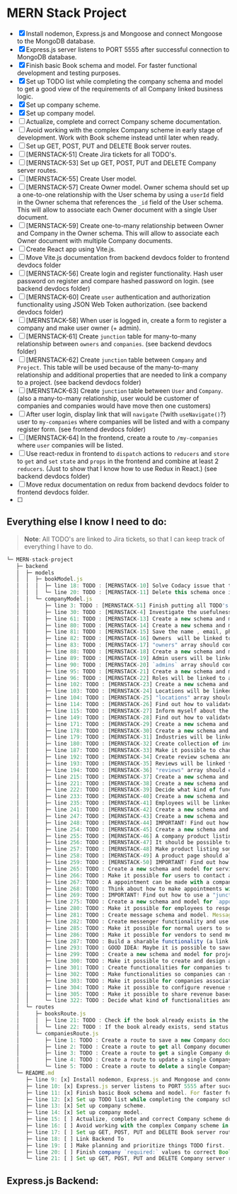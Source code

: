 # MERN Stack Project

- [x] Install nodemon, Express.js and Mongoose and connect Mongoose to the MongoDB database.
- [x] Express.js server listens to PORT 5555 after successful connection to MongoDB database.
- [x] Finish basic Book schema and model. For faster functional development and testing purposes.
- [x] Set up TODO list while completing the company schema and model to get a good view of the requirements of all Company linked business logic.
- [x] Set up company scheme.
- [x] Set up company model.
- [ ] Actualize, complete and correct Company scheme documentation.
- [ ] Avoid working with the complex Company scheme in early stage of development. Work with Book scheme instead until later when ready.
- [ ] Set up GET, POST, PUT and DELETE Book server routes.
- [ ] [MERNSTACK-51] Create Jira tickets for all TODO's.
- [ ] [MERNSTACK-53] Set up GET, POST, PUT and DELETE Company server routes.
- [ ] [MERNSTACK-55] Create User model.
- [ ] [MERNSTACK-57] Create Owner model. Owner schema should set up a one-to-one relationship with the User schema by using a `userId` field in the Owner schema that references the `_id` field of the User schema. This will allow to associate each Owner document with a single User document.
- [ ] [MERNSTACK-59] Create one-to-many relationship between Owner and Company in the Owner schema. This will allow to associate each Owner document with multiple Company documents.
- [ ] Create React app using Vite.js.
- [ ] Move Vite.js documentation from backend devdocs folder to frontend devdocs folder
- [ ] [MERNSTACK-56] Create login and register functionality. Hash user password on register and compare hashed password on login. (see backend devdocs folder)
- [ ] [MERNSTACK-60] Create `user` authentication and authorization functionality using JSON Web Token authorization. (see backend devdocs folder)
- [ ] [MERNSTACK-58] When user is logged in, create a form to register a company and make user owner (+ admin).
- [ ] [MERNSTACK-61] Create `junction` table for many-to-many relationship between `owners` and `companies`. (see backend devdocs folder)
- [ ] [MERNSTACK-62] Create `junction` table between `Company` and `Project`. This table will be used because of the many-to-many relationship and additional properties that are needed to link a company to a project. (see backend devdocs folder)
- [ ] [MERNSTACK-63] Create `junction` table between `User` and `Company`. (also a many-to-many relationship, user would be customer of companies and companies would have move then one customers)
- [ ] After user login, display link that will `navigate` (?with `useNavigate()`?) user to `my-companies` where companies will be listed and with a company register form. (see frontend devdocs folder)
- [ ] [MERNSTACK-64] In the frontend, create a route to `/my-companies` where `user` companies will be listed.
- [ ] Use react-redux in frontend to `dispatch` actions to `reducers` and `store` to `get` and `set` `state` and `props` in the frontend and combine at least 2 `reducers`. (Just to show that I know how to use Redux in React.) (see backend devdocs folder)
- [ ] Move redux documentation on redux from backend devdocs folder to frontend devdocs folder.
- [ ]

## Everything else I know I need to do:

> **Note**: All TODO's are linked to Jira tickets, so that I can keep track of everything I have to do.

```javascript
└─ MERN-stack-project
   ├─ backend
   │  ├─ models
   │  │  ├─ bookModel.js
   │  │  │  ├─ line 18: TODO : [MERNSTACK-10] Solve Codacy issue that ticketnumber is not used.
   │  │  │  └─ line 20: TODO : [MERNSTACK-11] Delete this schema once it is no longer needed.
   │  │  └─ companyModel.js
   │  │     ├─ line 3: TODO : [MERNSTACK-51] Finish putting all TODO's into Jira tickets.
   │  │     ├─ line 30: TODO : [MERNSTACK-4] Investigate the usefulness of generating an id myself.
   │  │     ├─ line 61: TODO : [MERNSTACK-13] Create a new schema and model for address formats. Address formats will be linked to a company, based on an addressFormatId in the addressFormat model.
   │  │     ├─ line 80: TODO : [MERNSTACK-14] Create a new schema and model for user and one for owner.
   │  │     ├─ line 81: TODO : [MERNSTACK-15] Save the name , email, phone, and role related to the company as properties in a new user model. (to be created)
   │  │     ├─ line 82: TODO : [MERNSTACK-16] Owners  will be linked to a company, based on an ownerId in the owner model.
   │  │     ├─ line 83: TODO : [MERNSTACK-17] "owners" array should contain owner objects with an userId.
   │  │     ├─ line 88: TODO : [MERNSTACK-18] Create a new schema and model for admin users.
   │  │     ├─ line 89: TODO : [MERNSTACK-19] Admin users will be linked to a company, based on an adminUserId in the adminUser model.
   │  │     ├─ line 90: TODO : [MERNSTACK-20] `admins` array should contain admin objects with an adminUserId. (For example: { adminUserId = "1234", role = "owner" })
   │  │     ├─ line 95: TODO : [MERNSTACK-21] Create a new schema and model for roles.
   │  │     ├─ line 96: TODO : [MERNSTACK-22] Roles will be linked to a company (or project), based on an roleId in the role model.
   │  │     ├─ line 102: TODO : [MERNSTACK-23] Create a new schema and model for address.
   │  │     ├─ line 103: TODO : [MERNSTACK-24] Locations will be linked to a company, based on an addressId in the address model.
   │  │     ├─ line 104: TODO : [MERNSTACK-25] "locations" array should contain address objects with all address fields an addressId.
   │  │     ├─ line 114: TODO : [MERNSTACK-26] Find out how to validate correct business and payment details.
   │  │     ├─ line 115: TODO : [MERNSTACK-27] Inform myself about the required payment details for each country or region. (First the Netherlands, then, maybe the rest of the world.)
   │  │     ├─ line 149: TODO : [MERNSTACK-28] Find out how to validate if the correct business and payment details are being used and the REAL "owner" is the only one authorized to change these details.
   │  │     ├─ line 171: TODO : [MERNSTACK-29] Create a new schema and model for company types. Company types will be linked to a company, based on an companyTypeId in the companyType model.
   │  │     ├─ line 178: TODO : [MERNSTACK-30] Create a new schema and model for type of industries, so that the user can select from a list of industries, or add a new one.
   │  │     ├─ line 179: TODO : [MERNSTACK-31] Industries will be linked to a company, based on an industryId in the industry model.
   │  │     ├─ line 180: TODO : [MERNSTACK-32] Create collection of industries, and link the companies in a companies[] property, which should contain company id's of the companies.
   │  │     ├─ line 187: TODO : [MERNSTACK-33] Make it possible to change this value in the user/owner settings.
   │  │     ├─ line 192: TODO : [MERNSTACK-34] Create review schema and model.
   │  │     ├─ line 193: TODO : [MERNSTACK-35] Reviews will be linked to a company, based on an reviewId in the review model. This model should contain the review text, rating, reviewer, timestamp and maybe more.
   │  │     ├─ line 194: TODO : [MERNSTACK-36] "reviews" array should contain review objects with an reviewId.
   │  │     ├─ line 215: TODO : [MERNSTACK-37] Create a new schema and model for premium types. Premium types will be linked to a company, based on an premiumTypeId in the premiumType model.
   │  │     ├─ line 221: TODO : [MERNSTACK-38] Create a new schema and model for vendors. Decide what kind of vendors there are, and what properties they need. Vendors are the business to business users and can possibly be linked to a company, based on an vendorId in the vendor model.
   │  │     ├─ line 222: TODO : [MERNSTACK-39] Decide what kind of functionalities and authorizations vendors have.
   │  │     ├─ line 233: TODO : [MERNSTACK-40] Create a new schema and model for employees.
   │  │     ├─ line 235: TODO : [MERNSTACK-41] Employees will be linked to a company, based on an employeeId in the employee model. (and userId?)
   │  │     ├─ line 241: TODO : [MERNSTACK-42] Create a new schema and model for stories. Stories will be linked to a company, to read on their profile page. Stories will contain a title, text, image, linked customer, linked employees, linked vendors, linked products, linked services, linked projects, and more.
   │  │     ├─ line 247: TODO : [MERNSTACK-43] Create a new schema and model for projects.
   │  │     ├─ line 248: TODO : [MERNSTACK-44] IMPORTANT! Find out how to use a "junction table" to link companies to projects. (many-to-many relationship)
   │  │     ├─ line 254: TODO : [MERNSTACK-45] Create a new schema and model for products. If more than one company would associate to a product, they have to create a project together and work from there. The products from a project should also (optionally) be visible on the associated company profiles.
   │  │     ├─ line 255: TODO : [MERNSTACK-46] A company product listing page should have a search bar, and a filter for industry, rating, price, and more.
   │  │     ├─ line 256: TODO : [MERNSTACK-47] It should be possible to search for products without having to visit a company profile. (search bar on the home page)
   │  │     ├─ line 257: TODO : [MERNSTACK-48] Make product listing something companies can pay for. (premium feature) IMPORTANT: Make sure that the users finds what they search for, that should have BIG priority over paid listings that will feel unpleasant and not logical.
   │  │     ├─ line 258: TODO : [MERNSTACK-49] A product page should also have reviews from customers. (maybe also from employees and vendors?)
   │  │     ├─ line 259: TODO : [MERNSTACK-50] IMPORTANT! Find out how to use a "junction table" to link companies to products and products to projects. (many-to-many relationship)
   │  │     ├─ line 265: TODO : Create a new schema and model for services. If more than one company would associate to a service, they have to create a project together and work from there. The services from a project should also (optionally) be visible on the associated company profiles.
   │  │     ├─ line 266: TODO : Make it possible for users to contact a company for about a service with chat and video call (maybe chat and video calls should be a premium features, decide about this later).
   │  │     ├─ line 267: TODO : A appointment can be made with a company, with the advantage that the service delivered to the customer can be linked to a story on the company/project profile page. The customer, employee, vendor, product, service, and more can be linked to the story and leave their part of the message, this way a customer (user) can maybe have a beneficial price in return for a review with rating.
   │  │     ├─ line 268: TODO : Think about how to make appointments with companies, how the agenda model and schema should look like, and how to link appointments to stories.
   │  │     ├─ line 269: TODO : IMPORTANT! Find out how to use a "junction table" to link companies and projects to services. (many-to-many relationship)
   │  │     ├─ line 275: TODO : Create a new schema and model for `appointment`. An appointment will be linked to a company or project, based on an appointmentId in the appointment model. Employees, users, vendors, products, a service and more can be linked to an appointment.
   │  │     ├─ line 280: TODO : Make it possible for employees to respond on service contact chat/video call requests, and make appointments with customers. (premium feature? Maybe "bronze": 2 employees, "silver": 5 employees, "gold": 10 employees, "platinum": 20 employees, "astronomical": unlimited, something like that.)
   │  │     ├─ line 281: TODO : Create message schema and model. Messages will be linked to a company, based on an messageId in the message model. This model should contain the message text, timestamp, and more. Messages will be linked to a company, based on an messageId in the message model. This is a one-to-many relationship, between company and messages OR project and messages. It should not be hard to switch between the `company messenger inbox` and the `project messenger inbox`.
   │  │     ├─ line 282: TODO : Create messenger functionality and use encryption for the privacy and security of the messages. Never store the encryption key in the database, only encrypt and decrypt the messages in the frontend. (Use a library for this)
   │  │     ├─ line 285: TODO : Make it possible for normal users to send messages to a company, project or employee. Make it possible for employees to respond to messages from users.
   │  │     ├─ line 286: TODO : Make it possible for vendors to send messages to a company, project or employee. (Employees have to be authorized by the company (main) owner to connect with vendors). Make it possible for (authorized) employees, owners and companies to respond to messages from vendors.
   │  │     ├─ line 287: TODO : Build a sharable functionality (a link to each functionality, agreement, project, product, revenue agreement, appointment or whatever) in all features where it is possible to communicate about between 2 related users. Make it possible to share a link from one to another if both users (companies, owners, (authorized) employees, project associates or whichever other user that is associated to each other in that specific "thing" they use, share (or possibly CAN share), or whatever way they (can) relate to each other for EVERY possible functionality and feature I can think of to be USEFUL and NOT too distracting from ANY more important things (functionalities or features).
   │  │     ├─ line 293: TODO : GOOD IDEA: Maybe it is possible to save the agenda data in a separate agenda model and schema, and link the agenda to the company, project or user. (one-to-one relationship) And think about how to link the agenda  to company`, `project`` and even `user` schemes and models.
   │  │     ├─ line 299: TODO : Create a new schema and model for projects. Projects will be linked to a company, based on an projectId in the project model. (and maybe userId's? or employeeId's)
   │  │     ├─ line 300: TODO : Make it possible to create and design a project profile page, with a storyline of stories linked to companies, employees, associated customers, reviews, ratings and more. Authorize employees to change project settings. (premium feature? Maybe "bronze": 2 employees, "silver": 5 employees, "gold": 10 employees, "platinum": 20 employees, "astronomical": unlimited, something like that.)
   │  │     ├─ line 301: TODO : Create functionalities for companies to automatically share costs for premium features, based on a percentage all associated companies have to agree on for this to work.
   │  │     ├─ line 302: TODO : Make functionalities so companies can share the revenue of a projects products and services, based on a percentage all associated companies have to agree on for this to work, or share revenue based on the assigned employees (from a specific company) that are associated to the delivered products and services.
   │  │     ├─ line 303: TODO : Make it possible for companies associated to projects to share revenue per service or product.
   │  │     ├─ line 304: TODO : Make it possible to configure revenue sharing per product, per service based on from which profile page the product or service was ordered.
   │  │     ├─ line 305: TODO : Make it possible to share revenue based on which company performs the service.
   │  │     └─ line 322: TODO : Decide what kind of functionalities and authorizations employees have. Owners should automatically have employee rights and functionalities.
   │  └─ routes
   │     ├─ booksRoute.js
   │     │  ├─ line 21: TODO : Check if the book already exists in the database. Hint: Use the findOne method and consider using `unique: true` in the book schema.
   │     │  └─ line 22: TODO : If the book already exists, send status 409 response and a (error) message to inform the client.
   │     └─ companiesRoute.js
   │        ├─ line 1: TODO : Create a route to save a new Company document in the database.
   │        ├─ line 2: TODO : Create a route to get all Company documents from the database.
   │        ├─ line 3: TODO : Create a route to get a single Company document from the database.
   │        ├─ line 4: TODO : Create a route to update a single Company document in the database.
   │        └─ line 5: TODO : Create a route to delete a single Company document from the database.
   └─ README.md
      ├─ line 9: [x] Install nodemon, Express.js and Mongoose and connect Mongoose to the MongoDB database.
      ├─ line 10: [x] Express.js server listens to PORT 5555 after successful connection to MongoDB database.
      ├─ line 11: [x] Finish basic Book schema and model. For faster functional development and testing purposes.
      ├─ line 12: [x] Set up TODO list while completing the company schema and model to get a good view of the requirements of all Company linked business logic.
      ├─ line 13: [x] Set up company scheme.
      ├─ line 14: [x] Set up company model.
      ├─ line 15: [ ] Actualize, complete and correct Company scheme documentation.
      ├─ line 16: [ ] Avoid working with the complex Company scheme in early stage of development. Work with Book scheme instead until later when ready.
      ├─ line 17: [ ] Set up GET, POST, PUT and DELETE Book server routes.
      ├─ line 18: [ ] Link Backend To
      ├─ line 19: [ ] Make planning and prioritize things TODO first.
      ├─ line 20: [ ] Finish company `required:` values to correct Boolean value.
      └─ line 21: [ ] Set up GET, POST, PUT and DELETE Company server routes.

```

## Express.js Backend:
